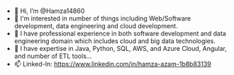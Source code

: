 - 👋 Hi, I’m @Hamza14860
- 👀 I'm interested in number of things including Web/Software development, data engineering and cloud development.
- 🌱 I have professional experience in both software development and data engineering domain which includes cloud and big data technologies.
- 🤹 I have expertise in Java, Python, SQL, AWS, and Azure Cloud, Angular, and number of ETL tools...
- 📫 Linked-In: https://www.linkedin.com/in/hamza-azam-1b8b83139

